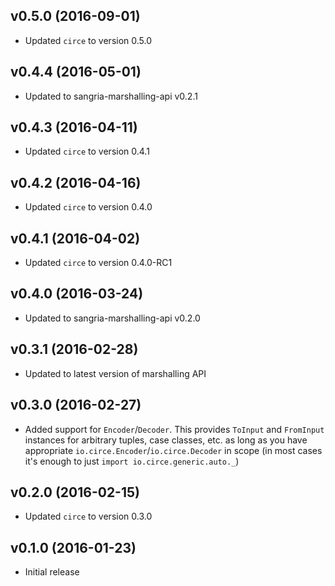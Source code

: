 ## v0.5.0 (2016-09-01)

* Updated `circe` to version 0.5.0

## v0.4.4 (2016-05-01)

* Updated to sangria-marshalling-api v0.2.1

## v0.4.3 (2016-04-11)

* Updated `circe` to version 0.4.1

## v0.4.2 (2016-04-16)

* Updated `circe` to version 0.4.0

## v0.4.1 (2016-04-02)

* Updated `circe` to version 0.4.0-RC1

## v0.4.0 (2016-03-24)

* Updated to sangria-marshalling-api v0.2.0

## v0.3.1 (2016-02-28)

* Updated to latest version of marshalling API
  
## v0.3.0 (2016-02-27)

* Added support for `Encoder`/`Decoder`. This provides `ToInput` and `FromInput` instances for arbitrary tuples, case classes, etc. as long
  as you have appropriate `io.circe.Encoder`/`io.circe.Decoder` in scope (in most cases it's enough to just `import io.circe.generic.auto._`)

## v0.2.0 (2016-02-15)

* Updated `circe` to version 0.3.0

## v0.1.0 (2016-01-23)

* Initial release